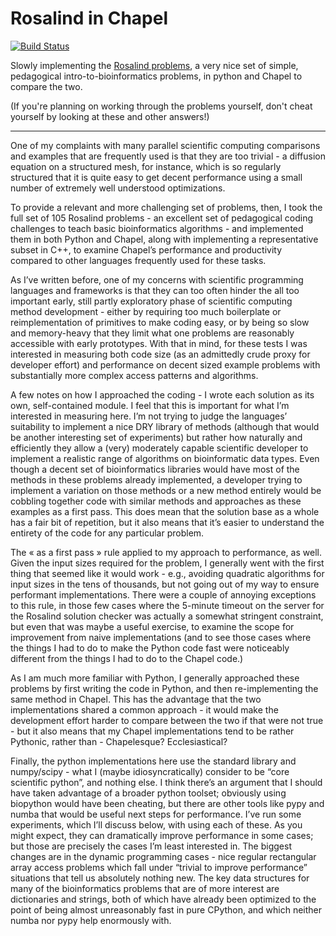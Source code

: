 # Rosalind in Chapel

[![Build Status](https://travis-ci.org/ljdursi/rosalind_chapel.svg?branch=master)](https://travis-ci.org/ljdursi/rosalind_chapel)

Slowly implementing the [Rosalind problems](http://rosalind.info/problems/list-view/),
a very nice set of simple, pedagogical intro-to-bioinformatics problems, in python and
Chapel to compare the two.

(If you're planning on working through the problems yourself, don't cheat yourself by looking
at these and other answers!)

---

One of my complaints with many parallel scientific computing comparisons and examples that are frequently used is that they are too trivial - a diffusion equation on a structured mesh, for instance, which is so regularly structured that it is quite easy to get decent performance using a small number of extremely well understood optimizations.

To provide a relevant and more challenging set of problems, then, I took the full set of 105 Rosalind problems - an excellent set of pedagogical coding challenges to teach basic bioinformatics algorithms - and implemented them in both Python and Chapel, along with implementing a representative subset in C++, to examine Chapel’s performance and productivity compared to other languages frequently used for these tasks.

As I’ve written before, one of my concerns with scientific programming languages and frameworks is that they can too often hinder the all too important early, still partly exploratory phase of scientific computing method development - either by requiring too much boilerplate or reimplementation of primitives to make coding easy, or by being so slow and memory-heavy that they limit what one problems are reasonably accessible with early prototypes.  With that in mind, for these tests I was interested in measuring both code size (as an admittedly crude proxy for developer effort) and performance on decent sized example problems with substantially more complex access patterns and algorithms.

A few notes on how I approached the coding - I wrote each solution as its own, self-contained module.  I feel that this is important for what I’m interested in measuring here.  I’m not trying to judge the languages’ suitability to implement a nice DRY library of methods (although that would be another interesting set of experiments) but rather how naturally and efficiently they allow a (very) moderately capable scientific developer to implement a realistic range of algorithms on bioinformatic data types.  Even though a decent set of bioinformatics libraries would have most of the methods in these problems already implemented, a developer trying to implement a variation on those methods or a new method entirely would be cobbling together code with similar methods and approaches as these examples as a first pass.  This does mean that the solution base as a whole has a fair bit of repetition, but it also means that it’s easier to understand the entirety of the code for any particular problem.

The « as a first pass » rule applied to my approach to performance, as well.  Given the input sizes required for the problem, I generally went with the first thing that seemed like it would work - e.g., avoiding quadratic algorithms for input sizes in the tens of thousands, but not going out of my way to ensure performant implementations.  There were a couple of annoying exceptions to this rule, in those few cases where the 5-minute timeout on the server for the Rosalind solution checker was actually a somewhat stringent constraint, but even that was maybe a useful exercise, to examine the scope for improvement from naive implementations (and to see those cases where the things I had to do to make the Python code fast were noticeably different from the things I had to do to the Chapel code.)

As I am much more familiar with Python, I generally approached these problems by first writing the code in Python, and then re-implementing the same method in Chapel.  This has the advantage that the two implementations shared a common approach - it would make the development effort harder to compare between the two if that were not true - but it also means that my Chapel implementations tend to be rather Pythonic, rather than - Chapelesque? Ecclesiastical?

Finally, the python implementations here use the standard library and numpy/scipy - what I (maybe idiosyncratically) consider to be “core scientific python”, and nothing else.  I think there’s an argument that I should have taken advantage of a broader python toolset; obviously using biopython would have been cheating, but there are other tools like pypy and numba that would be useful next steps for performance.  I’ve run some experiments, which I’ll discuss below, with using each of these.  As you might expect, they can dramatically improve performance in some cases; but those are precisely the cases I’m least interested in.  The biggest changes are in the dynamic programming  cases - nice regular rectangular array access problems which fall under “trivial to improve performance” situations that tell us absolutely nothing new.  The key data structures for many of the bioinformatics problems that are of more interest are dictionaries and strings, both of which have already been optimized to the point of being almost unreasonably fast in pure CPython, and which neither numba nor pypy help enormously with.
